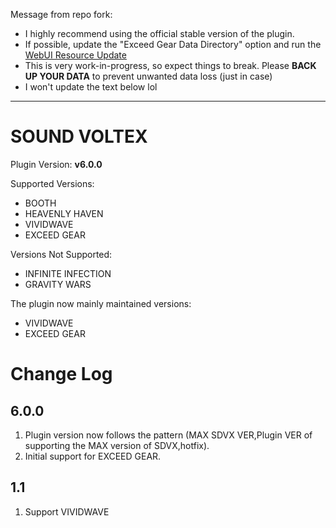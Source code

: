 Message from repo fork:
- I highly recommend using the official stable version of the plugin.
- If possible, update the "Exceed Gear Data Directory" option and run the [WebUI Resource Update](/plugin/sdvx@asphyxia/WebUI%20resource%20update)
- This is very work-in-progress, so expect things to break. Please **BACK UP YOUR DATA** to prevent unwanted data loss (just in case)
- I won't update the text below lol

----------------------------
# SOUND VOLTEX

Plugin Version: **v6.0.0**

Supported Versions:

- BOOTH
- HEAVENLY HAVEN
- VIVIDWAVE
- EXCEED GEAR

Versions Not Supported:

- INFINITE INFECTION
- GRAVITY WARS

The plugin now mainly maintained versions:

- VIVIDWAVE
- EXCEED GEAR

Change Log
===========

## 6.0.0

1. Plugin version now follows the pattern (MAX SDVX VER,Plugin VER of supporting the MAX version of SDVX,hotfix).
2. Initial support for EXCEED GEAR.

## 1.1

1. Support VIVIDWAVE